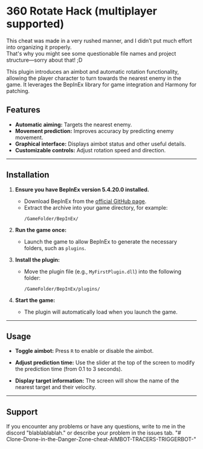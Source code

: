 # 360 Rotate Hack (multiplayer supported)

This cheat was made in a very rushed manner, and I didn’t put much effort into organizing it properly.  
That's why you might see some questionable file names and project structure—sorry about that! ;D  

This plugin introduces an aimbot and automatic rotation functionality, allowing the player character to turn towards the nearest enemy in the game. It leverages the BepInEx library for game integration and Harmony for patching.

## Features

- **Automatic aiming:** Targets the nearest enemy.
- **Movement prediction:** Improves accuracy by predicting enemy movement.
- **Graphical interface:** Displays aimbot status and other useful details.
- **Customizable controls:** Adjust rotation speed and direction.

---

## Installation

1. **Ensure you have BepInEx version 5.4.20.0 installed.**
   - Download BepInEx from the [official GitHub page](https://github.com/BepInEx/BepInEx/releases/tag/v5.4.20).
   - Extract the archive into your game directory, for example:
     ```
     /GameFolder/BepInEx/
     ```

2. **Run the game once:**
   - Launch the game to allow BepInEx to generate the necessary folders, such as `plugins`.

3. **Install the plugin:**
   - Move the plugin file (e.g., `MyFirstPlugin.dll`) into the following folder:
     ```
     /GameFolder/BepInEx/plugins/
     ```

4. **Start the game:**
   - The plugin will automatically load when you launch the game.

---

## Usage

- **Toggle aimbot:**
  Press `R` to enable or disable the aimbot.

- **Adjust prediction time:**
  Use the slider at the top of the screen to modify the prediction time (from 0.1 to 3 seconds).

- **Display target information:**
  The screen will show the name of the nearest target and their velocity.

---

## Support

If you encounter any problems or have any questions, write to me in the discord "blablablablah." or describe your problem in the issues tab.
"# Clone-Drone-in-the-Danger-Zone-cheat-AIMBOT-TRACERS-TRIGGERBOT-" 
